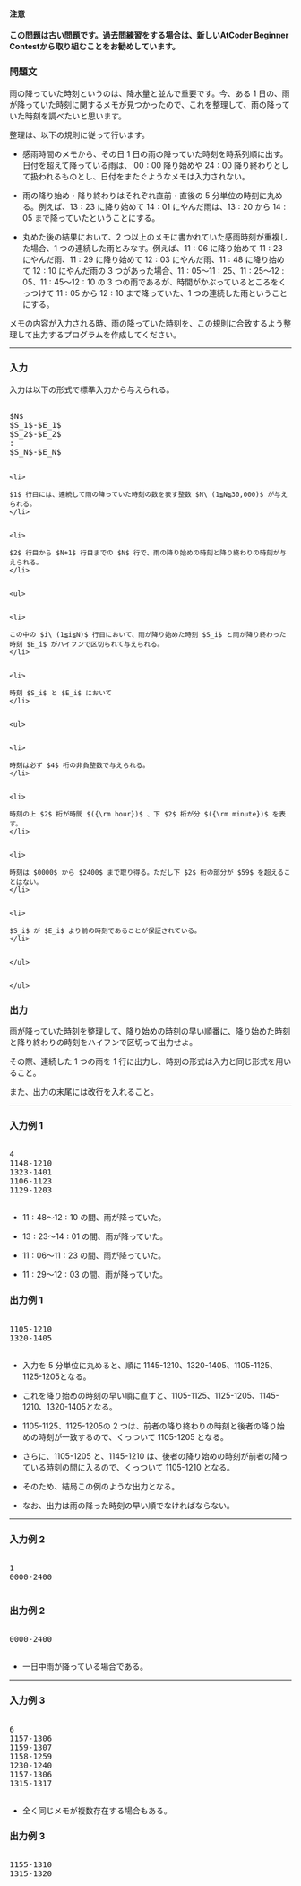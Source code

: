 
<div>



<div>

#### 注意

<p>


<b>

この問題は古い問題です。過去問練習をする場合は、新しいAtCoder Beginner Contestから取り組むことをお勧めしています。
</b>


</p>

### 問題文

<section>


雨の降っていた時刻というのは、降水量と並んで重要です。今、ある $1$ 日の、雨が降っていた時刻に関するメモが見つかったので、これを整理して、雨の降っていた時刻を調べたいと思います。


整理は、以下の規則に従って行います。

<ul>


<li>


感雨時間のメモから、その日 $1$ 日の雨の降っていた時刻を時系列順に出す。日付を超えて降っている雨は、 $00:00$ 降り始めや $24:00$ 降り終わりとして扱われるものとし、日付をまたぐようなメモは入力されない。

</li>


<li>


雨の降り始め・降り終わりはそれぞれ直前・直後の $5$ 分単位の時刻に丸める。例えば、$13:23$ に降り始めて $14:01$ にやんだ雨は、$13:20$ から $14:05$ まで降っていたということにする。

</li>


<li>


丸めた後の結果において、$2$ つ以上のメモに書かれていた感雨時刻が重複した場合、$1$ つの連続した雨とみなす。例えば、$11:06$ に降り始めて $11:23$ にやんだ雨、$11:29$ に降り始めて $12:03$ にやんだ雨、$11:48$ に降り始めて $12:10$ にやんだ雨の $3$ つがあった場合、$11:05$〜$11:25$、$11:25$〜$12:05$、$11:45$〜$12:10$ の $3$ つの雨であるが、時間がかぶっているところをくっつけて $11:05$ から $12:10$ まで降っていた、$1$ つの連続した雨ということにする。

</li>


</ul>



メモの内容が入力される時、雨の降っていた時刻を、この規則に合致するよう整理して出力するプログラムを作成してください。

</section>


</div>

----

<div>

### 入力

<section>


入力は以下の形式で標準入力から与えられる。

<pre>

$N$
$S_1$-$E_1$
$S_2$-$E_2$
:
$S_N$-$E_N$

</pre>

```
<li>

$1$ 行目には、連続して雨の降っていた時刻の数を表す整数 $N\ (1≦N≦30,000)$ が与えられる。
</li>


<li>

$2$ 行目から $N+1$ 行目までの $N$ 行で、雨の降り始めの時刻と降り終わりの時刻が与えられる。
</li>


<ul>


<li>

この中の $i\ (1≦i≦N)$ 行目において、雨が降り始めた時刻 $S_i$ と雨が降り終わった時刻 $E_i$ がハイフンで区切られて与えられる。
</li>


<li>

時刻 $S_i$ と $E_i$ において
</li>


<ul>


<li>

時刻は必ず $4$ 桁の非負整数で与えられる。
</li>


<li>

時刻の上 $2$ 桁が時間 $({\rm hour})$ 、下 $2$ 桁が分 $({\rm minute})$ を表す。
</li>


<li>

時刻は $0000$ から $2400$ まで取り得る。ただし下 $2$ 桁の部分が $59$ を超えることはない。
</li>


<li>

$S_i$ が $E_i$ より前の時刻であることが保証されている。
</li>


</ul>


</ul>

```

</section>


</div>


<div>

### 出力

<section>


雨が降っていた時刻を整理して、降り始めの時刻の早い順番に、降り始めた時刻と降り終わりの時刻をハイフンで区切って出力せよ。

その際、連続した $1$ つの雨を $1$ 行に出力し、時刻の形式は入力と同じ形式を用いること。

また、出力の末尾には改行を入れること。

</section>


</div>

----

<div>

### 入力例 1

<section>


<pre>

4
1148-1210
1323-1401
1106-1123
1129-1203

</pre>


<ul>


<li>

$11:48$〜$12:10$ の間、雨が降っていた。
</li>


<li>

$13:23$〜$14:01$ の間、雨が降っていた。
</li>


<li>

$11:06$〜$11:23$ の間、雨が降っていた。
</li>


<li>

$11:29$〜$12:03$ の間、雨が降っていた。
</li>


</ul>


</section>


</div>


<div>

### 出力例 1

<section>


<pre>

1105-1210
1320-1405

</pre>


<ul>


<li>

入力を $5$ 分単位に丸めると、順に $1145$-$1210$、$1320$-$1405$、$1105$-$1125$、$1125$-$1205$となる。
</li>


<li>

これを降り始めの時刻の早い順に直すと、$1105$-$1125$、$1125$-$1205$、$1145$-$1210$、$1320$-$1405$となる。
</li>


<li>

$1105$-$1125$、$1125$-$1205$の $2$ つは、前者の降り終わりの時刻と後者の降り始めの時刻が一致するので、くっついて $1105$-$1205$ となる。
</li>


<li>

さらに、$1105$-$1205$ と、$1145$-$1210$ は、後者の降り始めの時刻が前者の降っている時刻の間に入るので、くっついて $1105$-$1210$ となる。
</li>


<li>

そのため、結局この例のような出力となる。
</li>


<li>

なお、出力は雨の降った時刻の早い順でなければならない。
</li>


</ul>


</section>


</div>

----

<div>

### 入力例 2

<section>


<pre>

1
0000-2400

</pre>


</section>


</div>


<div>

### 出力例 2

<section>


<pre>

0000-2400

</pre>


<ul>


<li>

一日中雨が降っている場合である。
</li>


</ul>


</section>


</div>

----

<div>

### 入力例 3

<section>


<pre>

6
1157-1306
1159-1307
1158-1259
1230-1240
1157-1306
1315-1317

</pre>


<ul>


<li>

全く同じメモが複数存在する場合もある。
</li>


</ul>


</section>


</div>


<div>

### 出力例 3

<section>


<pre>

1155-1310
1315-1320

</pre>


</section>


</div>



</div>

